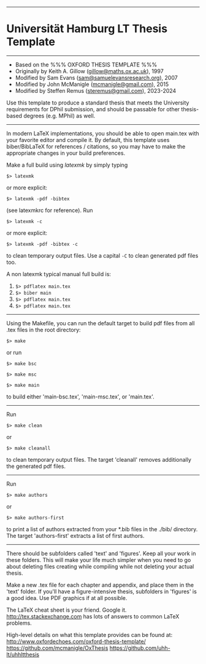 
---
# Universität Hamburg LT Thesis Template
---

- Based on the %%% OXFORD THESIS TEMPLATE %%%
- Originally by Keith A. Gillow (gillow@maths.ox.ac.uk), 1997
- Modified by Sam Evans (sam@samuelevansresearch.org), 2007
- Modified by John McManigle (mcmanigle@gmail.com), 2015
- Modified by Steffen Remus (steremus@gmail.com), 2023-2024

Use this template to produce a standard thesis that meets the University
requirements for DPhil submission, and should be passable for other thesis-based
degrees (e.g. MPhil) as well.

---

In modern LaTeX implementations, you should be able to open main.tex with
your favorite editor and compile it.  By default, this template uses biber/BibLaTeX
for references / citations, so you may have to make the appropriate changes in
your build preferences. 

Make a full build using *latexmk* by simply typing 

`$> latexmk` 

or more explicit:

`$> latexmk -pdf -bibtex` 

(see latexmkrc for reference). Run 

`$> latexmk -c` 
 
 or more explicit:

 `$> latexmk -pdf -bibtex -c`

to clean temporary output files. Use a capital `-C` to clean generated pdf files too.

A non latexmk typical manual full build is:
1. `$> pdflatex main.tex`
2. `$> biber main`
3. `$> pdflatex main.tex`
4. `$> pdflatex main.tex`

---

Using the Makefile, you can run the default target to build pdf files from all .tex files
in the root directory:

`$> make`

or run

`$> make bsc`

`$> make msc`

`$> make main`

to build either 'main-bsc.tex', 'main-msc.tex', or 'main.tex'. 

---

Run 

`$> make clean`

or

`$> make cleanall`

to clean temporary output files. The target 'cleanall' removes additionally the 
generated pdf files.

---

Run 

`$> make authors`

or

`$> make authors-first`

to print a list of authors extracted from your *.bib files in the ./bib/ directory.
The target 'authors-first' extracts a list of first authors.

---

There should be subfolders called 'text' and 'figures'.  Keep all your work in these
folders.  This will make your life much simpler when you need to go about deleting
files creating while compiling while not deleting your actual thesis.

Make a new .tex file for each chapter and appendix, and place them in the 'text'
folder.  If you'll have a figure-intensive thesis, subfolders in 'figures' is a good
idea.  Use PDF graphics if at all possible.

The LaTeX cheat sheet is your friend.  Google it.  http://tex.stackexchange.com has
lots of answers to common LaTeX problems.

High-level details on what this template provides can be found at:
http://www.oxfordechoes.com/oxford-thesis-template/
https://github.com/mcmanigle/OxThesis
https://github.com/uhh-lt/uhhltthesis
